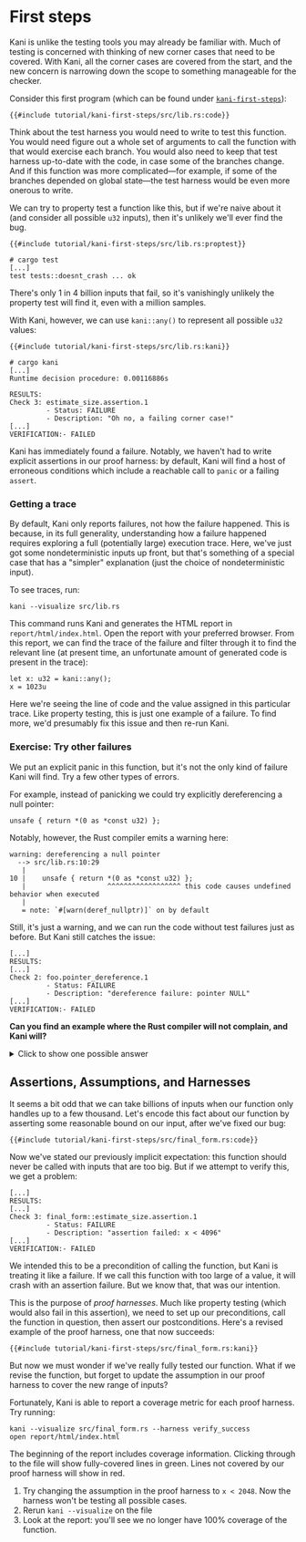 # First steps

Kani is unlike the testing tools you may already be familiar with.
Much of testing is concerned with thinking of new corner cases that need to be covered.
With Kani, all the corner cases are covered from the start, and the new concern is narrowing down the scope to something manageable for the checker.

Consider this first program (which can be found under [`kani-first-steps`](https://github.com/model-checking/kani/tree/main/docs/src/tutorial/kani-first-steps/)):

```rust,noplaypen
{{#include tutorial/kani-first-steps/src/lib.rs:code}}
```

Think about the test harness you would need to write to test this function.
You would need figure out a whole set of arguments to call the function with that would exercise each branch.
You would also need to keep that test harness up-to-date with the code, in case some of the branches change.
And if this function was more complicated—for example, if some of the branches depended on global state—the test harness would be even more onerous to write.

We can try to property test a function like this, but if we're naive about it (and consider all possible `u32` inputs), then it's unlikely we'll ever find the bug.

```rust,noplaypen
{{#include tutorial/kani-first-steps/src/lib.rs:proptest}}
```

```
# cargo test
[...]
test tests::doesnt_crash ... ok
```

There's only 1 in 4 billion inputs that fail, so it's vanishingly unlikely the property test will find it, even with a million samples.

With Kani, however, we can use `kani::any()` to represent all possible `u32` values:

```rust,noplaypen
{{#include tutorial/kani-first-steps/src/lib.rs:kani}}
```

```
# cargo kani
[...]
Runtime decision procedure: 0.00116886s

RESULTS:
Check 3: estimate_size.assertion.1
         - Status: FAILURE
         - Description: "Oh no, a failing corner case!"
[...]
VERIFICATION:- FAILED
```

Kani has immediately found a failure.
Notably, we haven't had to write explicit assertions in our proof harness: by default, Kani will find a host of erroneous conditions which include a reachable call to `panic` or a failing `assert`.

### Getting a trace

By default, Kani only reports failures, not how the failure happened.
This is because, in its full generality, understanding how a failure happened requires exploring a full (potentially large) execution trace.
Here, we've just got some nondeterministic inputs up front, but that's something of a special case that has a "simpler" explanation (just the choice of nondeterministic input).

To see traces, run:

```
kani --visualize src/lib.rs
```

This command runs Kani and generates the HTML report in `report/html/index.html`.
Open the report with your preferred browser.
From this report, we can find the trace of the failure and filter through it to find the relevant line (at present time, an unfortunate amount of generated code is present in the trace):

```
let x: u32 = kani::any();
x = 1023u
```

Here we're seeing the line of code and the value assigned in this particular trace.
Like property testing, this is just one example of a failure.
To find more, we'd presumably fix this issue and then re-run Kani.

### Exercise: Try other failures

We put an explicit panic in this function, but it's not the only kind of failure Kani will find.
Try a few other types of errors.

For example, instead of panicking we could try explicitly dereferencing a null pointer:

```rust,noplaypen
unsafe { return *(0 as *const u32) };
```

Notably, however, the Rust compiler emits a warning here:

```
warning: dereferencing a null pointer
  --> src/lib.rs:10:29
   |
10 |    unsafe { return *(0 as *const u32) };
   |                    ^^^^^^^^^^^^^^^^^^ this code causes undefined behavior when executed
   |
   = note: `#[warn(deref_nullptr)]` on by default
```

Still, it's just a warning, and we can run the code without test failures just as before.
But Kani still catches the issue:

```
[...]
RESULTS:
[...]
Check 2: foo.pointer_dereference.1
         - Status: FAILURE
         - Description: "dereference failure: pointer NULL"
[...]
VERIFICATION:- FAILED
```

**Can you find an example where the Rust compiler will not complain, and Kani will?**

<details>
<summary>Click to show one possible answer</summary>

```
return 1 << x;
```

Overflow (in addition, multiplication or, in this case, [bit-shifting by too much](https://github.com/rust-lang/rust/issues/10183)) is also caught by Kani:

```
RESULTS:
[...]
Check 3: foo.assertion.1
         - Status: FAILURE
         - Description: "attempt to shift left with overflow"

Check 4: foo.undefined-shift.1
         - Status: FAILURE
         - Description: "shift distance too large"
[...]
VERIFICATION:- FAILED
```

</details>

## Assertions, Assumptions, and Harnesses

It seems a bit odd that we can take billions of inputs when our function only handles up to a few thousand.
Let's encode this fact about our function by asserting some reasonable bound on our input, after we've fixed our bug:

```rust,noplaypen
{{#include tutorial/kani-first-steps/src/final_form.rs:code}}
```

Now we've stated our previously implicit expectation: this function should never be called with inputs that are too big.
But if we attempt to verify this, we get a problem:

```
[...]
RESULTS:
[...]
Check 3: final_form::estimate_size.assertion.1
         - Status: FAILURE
         - Description: "assertion failed: x < 4096"
[...]
VERIFICATION:- FAILED
```

We intended this to be a precondition of calling the function, but Kani is treating it like a failure.
If we call this function with too large of a value, it will crash with an assertion failure.
But we know that, that was our intention.

This is the purpose of _proof harnesses_.
Much like property testing (which would also fail in this assertion), we need to set up our preconditions, call the function in question, then assert our postconditions.
Here's a revised example of the proof harness, one that now succeeds:

```rust,noplaypen
{{#include tutorial/kani-first-steps/src/final_form.rs:kani}}
```

But now we must wonder if we've really fully tested our function.
What if we revise the function, but forget to update the assumption in our proof harness to cover the new range of inputs?

Fortunately, Kani is able to report a coverage metric for each proof harness.
Try running:

```
kani --visualize src/final_form.rs --harness verify_success
open report/html/index.html
```

The beginning of the report includes coverage information.
Clicking through to the file will show fully-covered lines in green.
Lines not covered by our proof harness will show in red.

1. Try changing the assumption in the proof harness to `x < 2048`. Now the harness won't be testing all possible cases.
2. Rerun `kani --visualize` on the file
3. Look at the report: you'll see we no longer have 100% coverage of the function.
